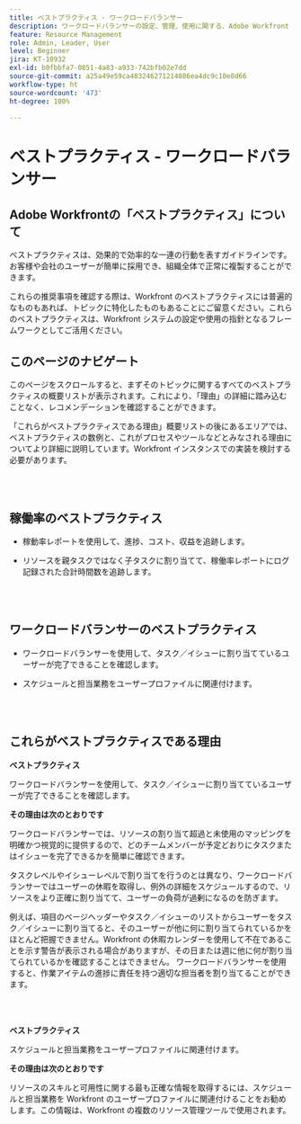 ```yaml
---
title: ベストプラクティス - ワークロードバランサー
description: ワークロードバランサーの設定、管理、使用に関する、Adobe Workfront のエキスパートによるベストプラクティスの推奨事項について説明します。
feature: Resource Management
role: Admin, Leader, User
level: Beginner
jira: KT-10932
exl-id: b0fbbfa7-0851-4a83-a933-742bfb02e7dd
source-git-commit: a25a49e59ca483246271214886ea4dc9c10e8d66
workflow-type: ht
source-wordcount: '473'
ht-degree: 100%

---
```


# ベストプラクティス - ワークロードバランサー

## Adobe Workfrontの「ベストプラクティス」について

ベストプラクティスは、効果的で効率的な一連の行動を表すガイドラインです。お客様や会社のユーザーが簡単に採用でき、組織全体で正常に複製することができます。

これらの推奨事項を確認する際は、Workfront のベストプラクティスには普遍的なものもあれば、トピックに特化したものもあることにご留意ください。これらのベストプラクティスは、Workfront システムの設定や使用の指針となるフレームワークとしてご活用ください。

## このページのナビゲート

このページをスクロールすると、まずそのトピックに関するすべてのベストプラクティスの概要リストが表示されます。これにより、「理由」の詳細に踏み込むことなく、レコメンデーションを確認することができます。

「これらがベストプラクティスである理由」概要リストの後にあるエリアでは、ベストプラクティスの数例と、これがプロセスやツールなどとみなされる理由についてより詳細に説明しています。Workfront インスタンスでの実装を検討する必要があります。

</br>
</br>

## 稼働率のベストプラクティス

* 稼動率レポートを使用して、進捗、コスト、収益を追跡します。

* リソースを親タスクではなく子タスクに割り当てて、稼働率レポートにログ記録された合計時間数を追跡します。

</br>
</br>


## ワークロードバランサーのベストプラクティス

* ワークロードバランサーを使用して、タスク／イシューに割り当てているユーザーが完了できることを確認します。

* スケジュールと担当業務をユーザープロファイルに関連付けます。

</br>
</br>


## これらがベストプラクティスである理由

**ベストプラクティス**

ワークロードバランサーを使用して、タスク／イシューに割り当てているユーザーが完了できることを確認します。



**その理由は次のとおりです**

ワークロードバランサーでは、リソースの割り当て超過と未使用のマッピングを明確かつ視覚的に提供するので、どのチームメンバーが予定どおりにタスクまたはイシューを完了できるかを簡単に確認できます。



タスクレベルやイシューレベルで割り当てを行うのとは異なり、ワークロードバランサーではユーザーの休暇を取得し、例外の詳細をスケジュールするので、リソースをより正確に割り当てて、ユーザーの負荷が過剰になるのを防ぎます。



例えば、項目のページヘッダーやタスク／イシューのリストからユーザーをタスク／イシューに割り当てると、そのユーザーが他に何に割り当てられているかをほとんど把握できません。Workfront の休暇カレンダーを使用して不在であることを示す警告が表示される場合がありますが、その日または週に他に何が割り当てられているかを確認することはできません。 ワークロードバランサーを使用すると、作業アイテムの進捗に責任を持つ適切な担当者を割り当てることができます。


</br>
</br>

**ベストプラクティス**

スケジュールと担当業務をユーザープロファイルに関連付けます。



**その理由は次のとおりです**

リソースのスキルと可用性に関する最も正確な情報を取得するには、スケジュールと担当業務を Workfront のユーザープロファイルに関連付けることをお勧めします。この情報は、Workfront の複数のリソース管理ツールで使用されます。
